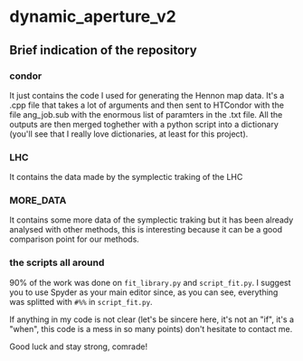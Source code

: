# dynamic_aperture_v2

## Brief indication of the repository

### condor
It just contains the code I used for generating the Hennon map data. It's a .cpp file that takes a lot of arguments and then sent to HTCondor with the file ang_job.sub with the enormous list of paramters in the .txt file. All the outputs are then merged toghether with a python script into a dictionary (you'll see that I really love dictionaries, at least for this project).

### LHC
It contains the data made by the symplectic traking of the LHC

### MORE_DATA
It contains some more data of the symplectic traking but it has been already analysed with other methods, this is interesting because it can be a good comparison point for our methods.

### the scripts all around
90% of the work was done on ```fit_library.py``` and ```script_fit.py```. I suggest you to use Spyder as your main editor since, as you can see, everything was splitted with ```#%%``` in ```script_fit.py```.

If anything in my code is not clear (let's be sincere here, it's not an "if", it's a "when", this code is a mess in so many points) don't hesitate to contact me.

Good luck and stay strong, comrade!